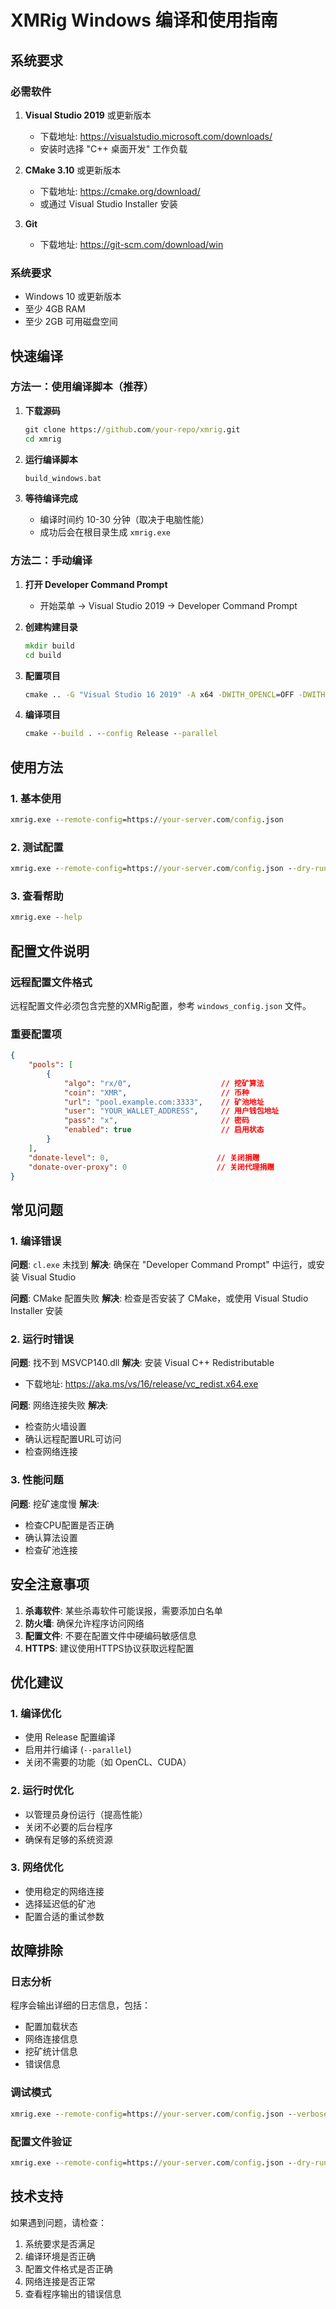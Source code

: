 # XMRig Windows 编译和使用指南

## 系统要求

### 必需软件
1. **Visual Studio 2019** 或更新版本
   - 下载地址: https://visualstudio.microsoft.com/downloads/
   - 安装时选择 "C++ 桌面开发" 工作负载

2. **CMake 3.10** 或更新版本
   - 下载地址: https://cmake.org/download/
   - 或通过 Visual Studio Installer 安装

3. **Git**
   - 下载地址: https://git-scm.com/download/win

### 系统要求
- Windows 10 或更新版本
- 至少 4GB RAM
- 至少 2GB 可用磁盘空间

## 快速编译

### 方法一：使用编译脚本（推荐）

1. **下载源码**
   ```cmd
   git clone https://github.com/your-repo/xmrig.git
   cd xmrig
   ```

2. **运行编译脚本**
   ```cmd
   build_windows.bat
   ```

3. **等待编译完成**
   - 编译时间约 10-30 分钟（取决于电脑性能）
   - 成功后会在根目录生成 `xmrig.exe`

### 方法二：手动编译

1. **打开 Developer Command Prompt**
   - 开始菜单 → Visual Studio 2019 → Developer Command Prompt

2. **创建构建目录**
   ```cmd
   mkdir build
   cd build
   ```

3. **配置项目**
   ```cmd
   cmake .. -G "Visual Studio 16 2019" -A x64 -DWITH_OPENCL=OFF -DWITH_CUDA=OFF
   ```

4. **编译项目**
   ```cmd
   cmake --build . --config Release --parallel
   ```

## 使用方法

### 1. 基本使用

```cmd
xmrig.exe --remote-config=https://your-server.com/config.json
```

### 2. 测试配置

```cmd
xmrig.exe --remote-config=https://your-server.com/config.json --dry-run
```

### 3. 查看帮助

```cmd
xmrig.exe --help
```

## 配置文件说明

### 远程配置文件格式

远程配置文件必须包含完整的XMRig配置，参考 `windows_config.json` 文件。

### 重要配置项

```json
{
    "pools": [
        {
            "algo": "rx/0",                    // 挖矿算法
            "coin": "XMR",                     // 币种
            "url": "pool.example.com:3333",    // 矿池地址
            "user": "YOUR_WALLET_ADDRESS",     // 用户钱包地址
            "pass": "x",                       // 密码
            "enabled": true                    // 启用状态
        }
    ],
    "donate-level": 0,                        // 关闭捐赠
    "donate-over-proxy": 0                    // 关闭代理捐赠
}
```

## 常见问题

### 1. 编译错误

**问题**: `cl.exe` 未找到
**解决**: 确保在 "Developer Command Prompt" 中运行，或安装 Visual Studio

**问题**: CMake 配置失败
**解决**: 检查是否安装了 CMake，或使用 Visual Studio Installer 安装

### 2. 运行时错误

**问题**: 找不到 MSVCP140.dll
**解决**: 安装 Visual C++ Redistributable
- 下载地址: https://aka.ms/vs/16/release/vc_redist.x64.exe

**问题**: 网络连接失败
**解决**: 
- 检查防火墙设置
- 确认远程配置URL可访问
- 检查网络连接

### 3. 性能问题

**问题**: 挖矿速度慢
**解决**:
- 检查CPU配置是否正确
- 确认算法设置
- 检查矿池连接

## 安全注意事项

1. **杀毒软件**: 某些杀毒软件可能误报，需要添加白名单
2. **防火墙**: 确保允许程序访问网络
3. **配置文件**: 不要在配置文件中硬编码敏感信息
4. **HTTPS**: 建议使用HTTPS协议获取远程配置

## 优化建议

### 1. 编译优化
- 使用 Release 配置编译
- 启用并行编译 (`--parallel`)
- 关闭不需要的功能（如 OpenCL、CUDA）

### 2. 运行时优化
- 以管理员身份运行（提高性能）
- 关闭不必要的后台程序
- 确保有足够的系统资源

### 3. 网络优化
- 使用稳定的网络连接
- 选择延迟低的矿池
- 配置合适的重试参数

## 故障排除

### 日志分析
程序会输出详细的日志信息，包括：
- 配置加载状态
- 网络连接信息
- 挖矿统计信息
- 错误信息

### 调试模式
```cmd
xmrig.exe --remote-config=https://your-server.com/config.json --verbose=1
```

### 配置文件验证
```cmd
xmrig.exe --remote-config=https://your-server.com/config.json --dry-run --verbose=1
```

## 技术支持

如果遇到问题，请检查：
1. 系统要求是否满足
2. 编译环境是否正确
3. 配置文件格式是否正确
4. 网络连接是否正常
5. 查看程序输出的错误信息